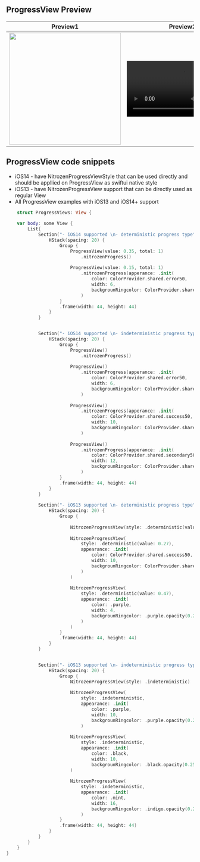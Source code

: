 
## ProgressView Preview





| Preview1 | Preview2 |
| ---      | ---       |
| <img src="https://raw.githubusercontent.com/hitendra-gofynd/nitrozen-ios/release1.2.0/Example-Nitrozen-SwiftUI/Example-Nitrozen-SwiftUI/Preview%20Content/progressView1.gif" width="300"> | ![Video](https://raw.githubusercontent.com/hitendra-gofynd/nitrozen-ios/release1.2.0/Example-Nitrozen-SwiftUI/Example-Nitrozen-SwiftUI/Preview%20Content/progressView1.mp4) |

## ProgressView code snippets
- iOS14 - have NitrozenProgressViewStyle that can be used directly and should be appllied on ProgressView as swiftui native style
- iOS13 - have NitrozenProgressView support that can be directly used as regular View
- All ProgressView examples with iOS13 and iOS14+ support
 
```swift
	struct ProgressViews: View {
   
	var body: some View {
		List{
			Section("- iOS14 supported \n- deterministic progress type") {
				HStack(spacing: 20) {
					Group {
						ProgressView(value: 0.35, total: 1)
							.nitrozenProgress()
						
						ProgressView(value: 0.15, total: 1)
							.nitrozenProgress(apperance: .init(
								color: ColorProvider.shared.error50,
								width: 6,
								backgrounRingcolor: ColorProvider.shared.error50.opacity(0.25))
							)
					}
					.frame(width: 44, height: 44)
				}
			}


			Section("- iOS14 supported \n- indeterministic progress type") {
				HStack(spacing: 20) {
					Group {
						ProgressView()
							.nitrozenProgress()
						
						ProgressView()
							.nitrozenProgress(apperance: .init(
								color: ColorProvider.shared.error50,
								width: 6,
								backgrounRingcolor: ColorProvider.shared.error50.opacity(0.25))
							)
						
						ProgressView()
							.nitrozenProgress(apperance: .init(
								color: ColorProvider.shared.success50,
								width: 10,
								backgrounRingcolor: ColorProvider.shared.success50.opacity(0.25))
							)
						
						ProgressView()
							.nitrozenProgress(apperance: .init(
								color: ColorProvider.shared.secondary50,
								width: 12,
								backgrounRingcolor: ColorProvider.shared.secondary50	.opacity(0.25))
							)
					}
					.frame(width: 44, height: 44)
				}
			}
			
			Section("- iOS13 supported \n- deterministic progress type") {
				HStack(spacing: 20) {
					Group {
						
						NitrozenProgressView(style: .deterministic(value: 0.7))
						
						NitrozenProgressView(
							style: .deterministic(value: 0.27),
							appearance: .init(
								color: ColorProvider.shared.success50,
								width: 10,
								backgrounRingcolor: ColorProvider.shared.success50.opacity(0.25)
							)
						)
						
						NitrozenProgressView(
							style: .deterministic(value: 0.47),
							appearance: .init(
								color: .purple,
								width: 4,
								backgrounRingcolor: .purple.opacity(0.25)
							)
						)
					}
					.frame(width: 44, height: 44)
				}
			}


			Section("- iOS13 supported \n- indeterministic progress type") {
				HStack(spacing: 20) {
					Group {
						NitrozenProgressView(style: .indeterministic)
						
						NitrozenProgressView(
							style: .indeterministic,
							appearance: .init(
								color: .purple,
								width: 10,
								backgrounRingcolor: .purple.opacity(0.25))
							)
						
						NitrozenProgressView(
							style: .indeterministic,
							appearance: .init(
								color: .black,
								width: 10,
								backgrounRingcolor: .black.opacity(0.25))
						)
						
						NitrozenProgressView(
							style: .indeterministic,
							appearance: .init(
								color: .mint,
								width: 16,
								backgrounRingcolor: .indigo.opacity(0.25))
							)
					}
					.frame(width: 44, height: 44)
				}
			}
		}
	}
}
```

